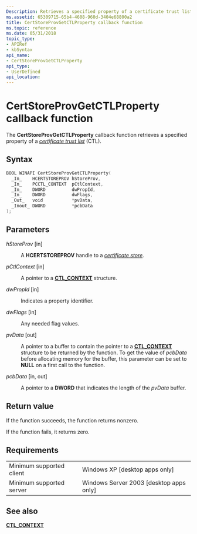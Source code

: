 ```yaml
---
Description: Retrieves a specified property of a certificate trust list (CTL).
ms.assetid: 65309715-65b4-4608-960d-3404e68800a2
title: CertStoreProvGetCTLProperty callback function
ms.topic: reference
ms.date: 05/31/2018
topic_type: 
- APIRef
- kbSyntax
api_name: 
- CertStoreProvGetCTLProperty
api_type: 
- UserDefined
api_location: 
---
```


# CertStoreProvGetCTLProperty callback function

The **CertStoreProvGetCTLProperty** callback function retrieves a specified property of a [*certificate trust list*](https://msdn.microsoft.com/library/ms721572(v=VS.85).aspx) (CTL).

## Syntax


```C++
BOOL WINAPI CertStoreProvGetCTLProperty(
  _In_    HCERTSTOREPROV hStoreProv,
  _In_    PCCTL_CONTEXT  pCtlContext,
  _In_    DWORD          dwPropId,
  _In_    DWORD          dwFlags,
  _Out_   void           *pvData,
  _Inout_ DWORD          *pcbData
);
```



## Parameters

<dl> <dt>

*hStoreProv* \[in\]
</dt> <dd>

A **HCERTSTOREPROV** handle to a [*certificate store*](https://msdn.microsoft.com/library/ms721572(v=VS.85).aspx).

</dd> <dt>

*pCtlContext* \[in\]
</dt> <dd>

A pointer to a [**CTL\_CONTEXT**](/windows/desktop/api/Wincrypt/ns-wincrypt-ctl_context) structure.

</dd> <dt>

*dwPropId* \[in\]
</dt> <dd>

Indicates a property identifier.

</dd> <dt>

*dwFlags* \[in\]
</dt> <dd>

Any needed flag values.

</dd> <dt>

*pvData* \[out\]
</dt> <dd>

A pointer to a buffer to contain the pointer to a [**CTL\_CONTEXT**](/windows/desktop/api/Wincrypt/ns-wincrypt-ctl_context) structure to be returned by the function. To get the value of *pcbData* before allocating memory for the buffer, this parameter can be set to **NULL** on a first call to the function.

</dd> <dt>

*pcbData* \[in, out\]
</dt> <dd>

A pointer to a **DWORD** that indicates the length of the *pvData* buffer.

</dd> </dl>

## Return value

If the function succeeds, the function returns nonzero.

If the function fails, it returns zero.

## Requirements



|                                     |                                                      |
|-------------------------------------|------------------------------------------------------|
| Minimum supported client<br/> | Windows XP \[desktop apps only\]<br/>          |
| Minimum supported server<br/> | Windows Server 2003 \[desktop apps only\]<br/> |



## See also

<dl> <dt>

[**CTL\_CONTEXT**](/windows/desktop/api/Wincrypt/ns-wincrypt-ctl_context)
</dt> </dl>

 

 




